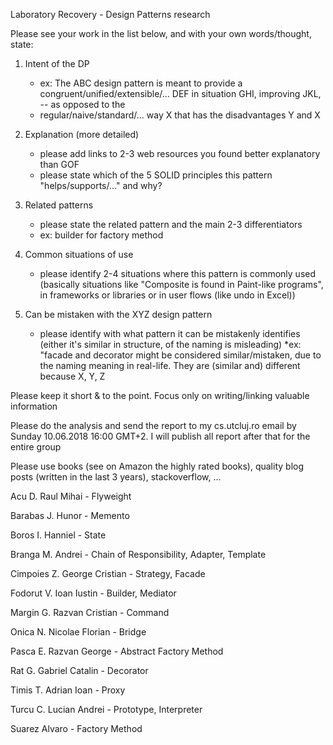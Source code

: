 Laboratory Recovery - Design Patterns research

Please see your work in the list below, and with your own words/thought, state:

1) Intent of the DP
	* ex: The ABC design pattern is meant to provide a congruent/unified/extensible/... DEF in situation GHI, improving JKL, -- as opposed to the 
	* regular/naive/standard/... way X that has the disadvantages Y and X 


2) Explanation (more detailed)
	* please add links to 2-3 web resources you found better explanatory than GOF 
	* please state which of the 5 SOLID principles this pattern "helps/supports/..." and why?

	
3) Related patterns 
	* please state the related pattern and the main 2-3 differentiators 
	* ex: builder for factory method

	
4) Common situations of use
	* please identify 2-4 situations where this pattern is commonly used (basically situations like "Composite is found in Paint-like programs", in frameworks or libraries or in user flows (like undo in Excel))

	
5) Can be mistaken with the XYZ design pattern
	* please identify with what pattern it can be mistakenly identifies (either it's similar in structure, of the naming is misleading)
	*ex: "facade and decorator might be considered similar/mistaken, due to the naming meaning in real-life. They are (similar and) different because X, Y, Z


Please keep it short & to the point. Focus only on writing/linking valuable information


Please do the analysis and send the report to my cs.utcluj.ro email by Sunday 10.06.2018 16:00 GMT+2. I will publish all report after that for the entire group


Please use books (see on Amazon the highly rated books), quality blog posts (written in the last 3 years), stackoverflow, ...





Acu D. Raul Mihai			- Flyweight

Barabas J. Hunor			- Memento

Boros I. Hanniel			- State

Branga M. Andrei			- Chain of Responsibility, Adapter, Template

Cimpoies Z. George Cristian	- Strategy, Facade

Fodorut V. Ioan Iustin		- Builder, Mediator

Margin G. Razvan Cristian	- Command

Onica N. Nicolae Florian	- Bridge

Pasca E. Razvan George		- Abstract Factory Method

Rat G. Gabriel Catalin		- Decorator

Timis T. Adrian Ioan		- Proxy   

Turcu C. Lucian Andrei		- Prototype, Interpreter 

Suarez Alvaro				- Factory Method



















